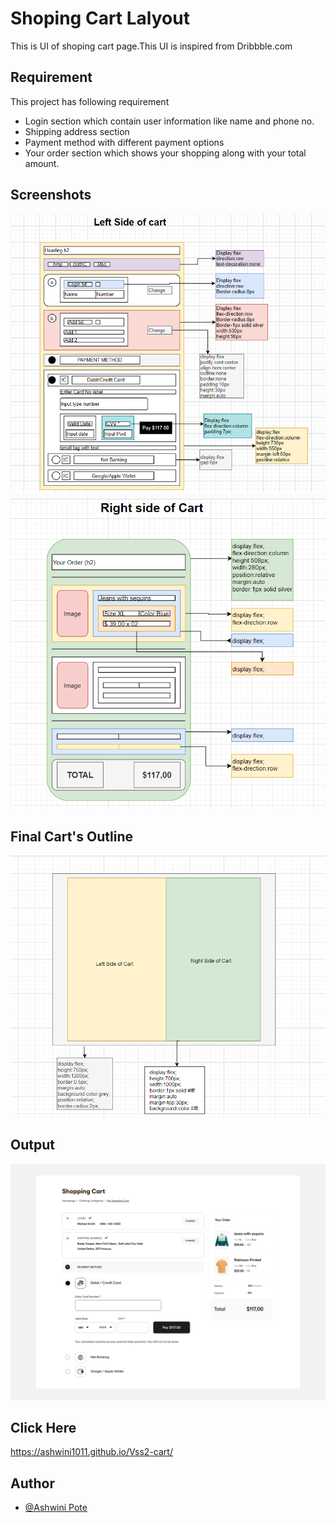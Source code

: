 
# Shoping Cart Lalyout

This is UI of shoping cart page.This UI is inspired from Dribbble.com




## Requirement

This project has following requirement

- Login section which contain user information like name and phone no.
- Shipping address section
- Payment method with different payment options
- Your order section which shows your shopping along with your total amount.  


## Screenshots

![App Screenshot](https://github.com/Ashwini1011/Vss2-cart/blob/master/Left-side%20of%20cart.png)
![App Screenshot](https://github.com/Ashwini1011/Vss2-cart/blob/master/Right-side%20of%20cart.png)

## Final Cart's Outline

![App Screenshot](https://github.com/Ashwini1011/Vss2-cart/blob/master/Final-Cart.png)

## Output
![App Screenshot](https://github.com/Ashwini1011/Vss2-cart/blob/master/Output.png)

## Click Here
https://ashwini1011.github.io/Vss2-cart/
## Author

- [@Ashwini Pote](https://github.com/Ashwini1011)

